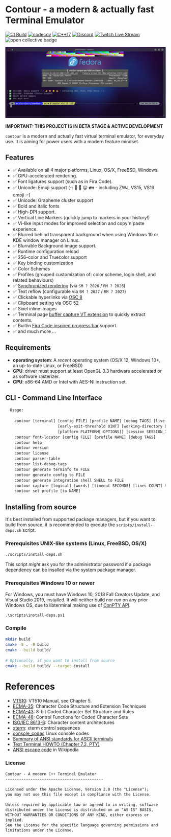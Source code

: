 # Contour - a modern & actually fast Terminal Emulator
[![CI Build](https://github.com/contour-terminal/contour/workflows/Build/badge.svg)](https://github.com/contour-terminal/contour/actions?query=workflow%3ABuild)
[![codecov](https://codecov.io/gh/contour-terminal/contour/branch/master/graph/badge.svg)](https://codecov.io/gh/contour-terminal/contour)
[![C++17](https://img.shields.io/badge/standard-C%2B%2B%2017-blue.svg?logo=C%2B%2B)](https://isocpp.org/)
[![Discord](https://img.shields.io/discord/479301317337284608.svg?label=&logo=discord&logoColor=ffffff&color=7389D8&labelColor=6A7EC2)](https://discord.gg/ncv4pG9)
[![Twitch Live Stream](https://img.shields.io/badge/Twitch-Live%20Stream-blue?style=flat-square)](https://twitch.tv/christianparpart)
<img alt="open collective badge" src="https://opencollective.com/contour-terminal-emulator/tiers/backer/badge.svg?label=backer&color=brightgreen" />

![screenshot showcasing notcurses ncneofetch on KDE/Fedora](docs/screenshots/contour-notcurses-ncneofetch.png "Screenshot")

**IMPORTANT: THIS PROJECT IS IN BETA STAGE & ACTIVE DEVELOPMENT**

`contour` is a modern and actually fast virtual terminal emulator,
for everyday use. It is aiming for power users with a modern feature mindset.

## Features

- ✅ Available on all 4 major platforms, Linux, OS/X, FreeBSD, Windows.
- ✅ GPU-accelerated rendering.
- ✅ Font ligatures support (such as in Fira Code).
- ✅ Unicode: Emoji support (-: 🌈 💝 😛 👪 - including ZWJ, VS15, VS16 emoji :-)
- ✅ Unicode: Grapheme cluster support
- ✅ Bold and italic fonts
- ✅ High-DPI support.
- ✅ Vertical Line Markers (quickly jump to markers in your history!)
- ✅ Vi-like input modes for improved selection and copy'n'paste experience.
- ✅ Blurred behind transparent background when using Windows 10 or KDE window manager on Linux.
- ✅ Blurrable Background image support.
- ✅ Runtime configuration reload
- ✅ 256-color and Truecolor support
- ✅ Key binding customization
- ✅ Color Schemes
- ✅ Profiles (grouped customization of: color scheme, login shell, and related behaviours)
- ✅ [Synchronized rendering](https://github.com/contour-terminal/contour/wiki/VTExtensions#synchronized-output) (via `SM ? 2026` / `RM ? 2026`)
- ✅ Text reflow (configurable via `SM ? 2027` / `RM ? 2027`)
- ✅ Clickable hyperlinks via [OSC 8](https://gist.github.com/egmontkob/eb114294efbcd5adb1944c9f3cb5feda)
- ✅ Clipboard setting via OSC 52
- ✅ Sixel inline images
- ✅ Terminal page [buffer capture VT extension](https://github.com/contour-terminal/contour/wiki/VTExtensions#buffer-capture) to quickly extract contents.
- ✅ Builtin [Fira Code inspired progress bar](https://github.com/contour-terminal/contour/issues/521) support.
- ✅ and much more ...

## Requirements

- **operating system**: A *recent* operating system (OS/X 12, Windows 10+, an up-to-date Linux, or FreeBSD)
- **GPU**: driver must support at least OpenGL 3.3 hardware accelerated or as software rasterizer.
- **CPU**: x86-64 AMD or Intel with AES-NI instruction set.

## CLI - Command Line Interface

```txt
  Usage:

    contour [terminal] [config FILE] [profile NAME] [debug TAGS] [live-config] [dump-state-at-exit PATH]
                       [early-exit-threshold UINT] [working-directory DIRECTORY] [class WM_CLASS]
                       [platform PLATFORM[:OPTIONS]] [session SESSION_ID] [PROGRAM ARGS...]
    contour font-locator [config FILE] [profile NAME] [debug TAGS]
    contour help
    contour version
    contour license
    contour parser-table
    contour list-debug-tags
    contour generate terminfo to FILE
    contour generate config to FILE
    contour generate integration shell SHELL to FILE
    contour capture [logical] [words] [timeout SECONDS] [lines COUNT] to FILE
    contour set profile [to NAME]

```

## Installing from source

It's best installed from supported package managers, but if you want
to build from source, it is recommended to execute the `scripts/install-deps.sh` script.

### Prerequisites UNIX-like systems (Linux, FreeBSD, OS/X)

```sh
./scripts/install-deps.sh
```

This script *might* ask you for the administrator password if a package dependency
can be insalled via the system package manager.

### Prerequisites Windows 10 or newer

For Windows, you must have Windows 10, 2018 Fall Creators Update, and Visual Studio 2019, installed.
It will neither build nor run on any prior Windows OS, due to libterminal making use of [ConPTY API](https://devblogs.microsoft.com/commandline/windows-command-line-introducing-the-windows-pseudo-console-conpty/).

```psh
.\scripts\install-deps.ps1
```

### Compile

```sh
mkdir build
cmake -S . -B build
cmake --build build/

# Optionally, if you want to install from source
cmake --build build/ --target install
```

# References

* [VT510](https://vt100.net/docs/vt510-rm/): VT510 Manual, see Chapter 5.
* [ECMA-35](http://www.ecma-international.org/publications/standards/Ecma-035.htm):
    Character Code Structure and Extension Techniques
* [ECMA-43](http://www.ecma-international.org/publications/standards/Ecma-043.htm):
    8-bit Coded Character Set Structure and Rules
* [ECMA-48](http://www.ecma-international.org/publications/standards/Ecma-048.htm):
    Control Functions for Coded Character Sets
* [ISO/IEC 8613-6](https://www.iso.org/standard/22943.html):
    Character content architectures
* [xterm](https://invisible-island.net/xterm/ctlseqs/ctlseqs.html): xterm control sequences
* [console\_codes](http://man.he.net/man4/console_codes) Linux console codes
* [Summary of ANSI standards for ASCII terminals](http://www.inwap.com/pdp10/ansicode.txt)
* [Text Terminal HOWTO (Chapter 7.2, PTY)](http://tldp.org/HOWTO/Text-Terminal-HOWTO-7.html#ss7.2)
* [ANSI escape code](https://en.wikipedia.org/wiki/ANSI_escape_code) in Wikipedia

### License

```
Contour - A modern C++ Terminal Emulator
-------------------------------------------

Licensed under the Apache License, Version 2.0 (the "License");
you may not use this file except in compliance with the License.

Unless required by applicable law or agreed to in writing, software
distributed under the License is distributed on an "AS IS" BASIS,
WITHOUT WARRANTIES OR CONDITIONS OF ANY KIND, either express or implied.
See the License for the specific language governing permissions and
limitations under the License.
```
